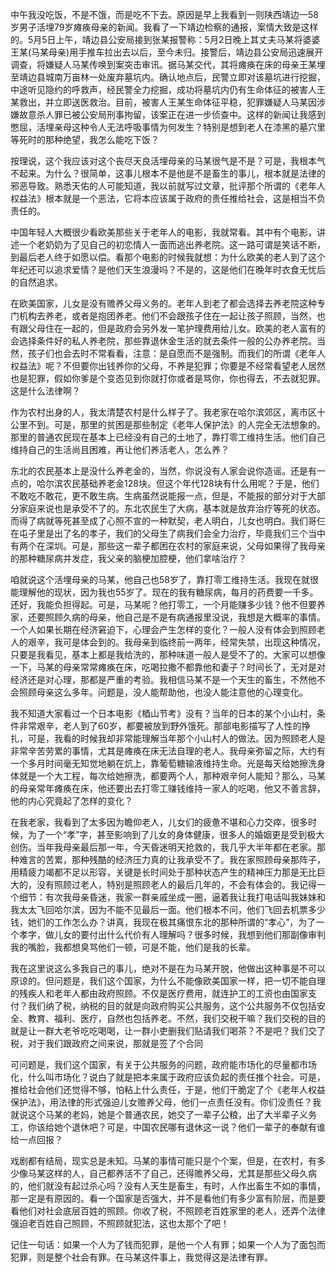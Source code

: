 中午我没吃饭，不是不饿，而是吃不下去。原因是早上我看到一则陕西靖边一58岁男子活埋79岁瘫痪母亲的新闻。我看了一下靖边检察的通报，案情大致是这样的。5月5日上午，靖边县公安局接到张某报警称：5月2日晚上其丈夫马某将婆婆王某(马某母亲)用手推车拉出去以后，至今未归。接警后，靖边县公安局迅速展开调查，将嫌疑人马某传唤到案突击审讯。据马某交代，其将瘫痪在床的母亲王某埋至靖边县城南万亩林一处废弃墓坑内。确认地点后，民警立即对该墓坑进行挖掘，中途听见隐约的呼救声，经民警全力挖掘，成功将墓坑内仍有生命体征的被害人王某救出，并立即送医救治。目前，被害人王某生命体征平稳，犯罪嫌疑人马某因涉嫌故意杀人罪已被公安局刑事拘留，该案正在进一步侦查中。这样的新闻让我感到憋屈，活埋亲母这种令人无法呼吸事情为何发生？特别是想到老人在漆黑的墓穴里等死时的那种绝望，我怎么能吃下饭？

按理说，这个我应该对这个丧尽天良活埋母亲的马某很气是不是？可是，我根本气不起来。为什么？很简单，这事儿根本不是他是不是畜生的事儿，根本就是法律的邪恶导致。熟悉天佑的人可能知道，我以前就写过文章，批评那个所谓的《老年人权益法》根本就是一个恶法，它将本应该属于政府的责任推给社会，这是相当不负责任的。

中国年轻人大概很少看欧美那些关于老年人的电影，我就常看。其中有个电影，讲述一个老奶奶为了见自己的初恋情人一面而逃出养老院。这一路可谓是笑话不断，到最后老人终于如愿以偿。看那个电影的时候我就想：为什么欧美的老人到了这个年纪还可以追求爱情？是他们天生浪漫吗？不是的，这是他们在晚年时衣食无忧后的自然追求。

在欧美国家，儿女是没有赡养父母义务的。老年人到老了都会选择去养老院这种专门机构去养老，或者是抱团养老。他们不会跟孩子住在一起让孩子照顾，当然，也有跟父母住在一起的，但是政府会另外发一笔护理费用给儿女。欧美的老人富有的会选择条件好的私人养老院，那些靠退休金生活的就去条件一般的公办养老院。当然，孩子们也会去时不常看看，注意：是自愿而不是强制。而我们的所谓《老年人权益法》呢？不但要你出钱养你的父母，不养是犯罪；你要是不经常看望老人居然也是犯罪，假如你爹是个变态见到你就打你或者是骂你，你也得去，不去就犯罪。这是什么法律啊？

作为农村出身的人，我太清楚农村是什么样子了。我老家在哈尔滨郊区，离市区十公里不到。可是，那里的贫困是那些制定《老年人保护法》的人完全无法想象的。那里的普通农民现在基本上已经没有自己的土地了，靠打零工维持生活。他们自己维持自己的生活尚且困难，再让他们养活老人，怎么养？

东北的农民基本上是没什么养老金的，当然，你说没有人家会说你造谣。还是有一点的，哈尔滨农民基础养老金128块。但这个年代128块有什么用呢？于是，他们不敢吃不敢花，更不敢生病。生病虽然说能报一点，但是，不能报的部分对于大部分家庭来说也是承受不了的。东北农民生了大病，基本就是放弃治疗等死的状态。而得了病就等死甚至成了心照不宣的一种默契，老人明白，儿女也明白。我们哥仨在屯子里是出了名的孝子，我们的父母生了病我们会全力治疗，毕竟我们三个当中有两个在深圳。可是，那些这一辈子都困在农村的家庭来说，父母如果得了我母亲的那种糖尿病并发症，我父亲的脑梗加腔梗，他们拿啥治疗？

咱就说这个活埋母亲的马某，他自己也58岁了，靠打零工维持生活。我现在就很能理解他的现状，因为我也55岁了。现在的我有糖尿病，每月的药费要一千多。还好，我能负担得起。可是，马某呢？他打零工，一个月能赚多少钱？他不但要养家，还要照顾久病的母亲，他自己是不是有病通报里没说，我想是大概率的事情。一个人如果长期在经济窘迫下，心理会产生怎样的变化？一般人没有体会到照顾老人的艰辛，我可是体会到的。我母亲到临终前一两年，经常失禁，出现这种情况，只要是我看见，基本上都是我给洗的，那种味道一般人是受不了的。大家可以想像一下，马某的母亲常常瘫痪在床，吃喝拉撒不都靠他和妻子？时间长了，无对是对经济还是对心理，那都是严重的考验。我相信马某不是一个天生的畜生，不然他不会照顾母亲这么多年。问题是，没人能帮助他，也没人能注意他的心理变化。

我不知道大家看过一个日本电影《梄山节考》没有？当年的日本的某个小山村，条件非常艰辛，老人到了60岁，都要被放到野外饿死。那部电影描写了人性的挣扎，可是，我看的时候我却非常能理解当年那个小山村人的做法。因为照顾老人是非常辛苦劳累的事情，尤其是瘫痪在床无法自理的老人。我母亲弥留之际，大约有一个多月时间毫无知觉地躺在炕上，靠葡萄糖输液维持生命。光是每天给她擦洗身体就是一个大工程，每次给她擦洗，都要两个人，那种艰辛何人能知？那么，马某的母亲常年瘫痪在床，他还要出去打零工赚钱维持一家人的吃喝，他又不善言辞，他的内心究竟起了怎样的变化？

在我老家，我看到了太多因为瞻仰老人，儿女们的疲惫不堪和心力交瘁，很多时候，为了一个“孝”字，甚至影响到了儿女的身体健康，很多人的婚姻更是受到极大创伤。当年我母亲最后那一年，今天昏迷明天抢救的，我几乎大半年都在老家。那种难言的苦累，那种残酷的经济压力真的让我承受不了。我在家照顾母亲那阵子，用精疲力竭都不足以形容，关键是长时间处于那种状态产生的精神压力那是无比巨大的，没有照顾过老人，特别是照顾老人的最后几年的，不会有体会的。我记得一个细节：有次我母亲昏迷，我家一群亲戚坐成一圈，逼着我让我打电话叫我妹妹和我太太飞回哈尔滨，因为不能不见最后一面。他们根本不问，他们飞回去机票多少钱，她们的工作怎么办？讲真，我现在极其痛恨东北的那种所谓的“孝心”，为了一个孝字，做儿女的要付出什么代价有人理解吗？很多时候，我想到他们那副像审判我的嘴脸，我都想臭骂他们一顿，可是不能，他们是我的长辈。

我在这里说这么多我自己的事儿，绝对不是在为马某开脱，他做出这种事是不可以原谅的。但问题是，我们这个国家，为什么不能像欧美国家一样，把一切不能自理的残疾人和老年人都由政府照顾。不仅是医疗费用，就连护工的工资也由国家支付？我们纳了税，纳税的目的就是向政府购买公共服务，这个公共服务不仅包括安全、教育、福利、医疗，自然也包括养老。不然，我们交税干嘛？我们交税的目的就是让一群大老爷吃吃喝喝，让一群小吏删我们贴请我们喝茶？不是吧？我们交了税，对于我们跟政府之间来说，那就是签了个合同

可问题是，我们这个国家，有关于公共服务的问题，政府能市场化的尽量都市场化，什么叫市场化？说白了就是把本来属于政府应该负起的责任推个社会。可是，推给社会他们还觉得不够，怕粘上什么责任，于是，他们干脆定了个《老年人权益保护法》，用法律的形式强迫儿女赡养父母，他们一点责任没有。你们没责任？我就说这个马某的老妈，她是个普通农民，她交了一辈子公粮，出了大半辈子义务工，你该给她个退休吧？可是，中国农民哪有退休这一说？他们一辈子的奉献有谁给一点回报？

戏剧都有结局，现实总是未知。马某的事情可能只是个个案，但是，在农村，有多少像马某这样的人，自己都养活不了自己，还得赡养父母，尤其是那些父母久病的，他们就没有起过杀心吗？没有人天生是畜生，有时，人作出畜生不如的事情，那一定是有原因的。看一个国家是否强大，并不是看他们有多少富有阶层，而是要看他们对社会底层百姓的照顾。你收了税，不照顾老百姓家里的老人，还弄个法律强迫老百姓自己照顾，不照顾就犯法，这也太那个了吧！

记住一句话：如果一个人为了钱而犯罪，是他一个人有罪；如果一个人为了面包而犯罪，则是整个社会有罪。在马某这件事上，我觉得这是法律有罪。 
